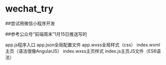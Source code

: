 # wechat_try

##尝试用微信小程序开发

##参考公众号“前端周末”1月15日推送写的

app.js程序入口
app.json全局配置文件
app.wxss全局样式（css）
index.wxml主页（语法很像AngularJS）
index.wxss主页样式
index.js主页JS文件（ES6语法）
